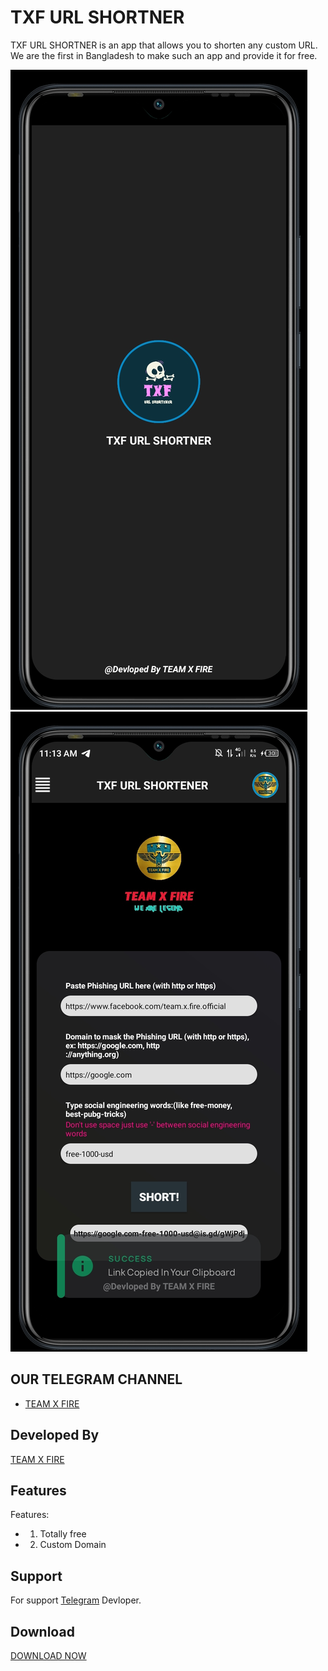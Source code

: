 # TXF URL SHORTNER
  TXF URL SHORTNER is an app that allows you to shorten any custom URL. We are the first in Bangladesh to make such an app and provide it for free.
   
 ![Logo](Screenshot_20221126-111728.jpg) 
 ![Logo](Screenshot_20221126-111358.jpg)
  
  
  
 ## OUR TELEGRAM CHANNEL
  
 - [TEAM X FIRE](https://t.me/TXF2022) 
  
  
 ## Developed By
  
  
 <a href="https://www.facebook.com/team.x.fire.official">TEAM X FIRE</a> 
  
  
 ## Features 
  
  
  
 Features:  
 - 1) Totally free
 - 2) Custom Domain
  
  
  
  
 ## Support 
  
 For support <a href="https://t.me/CyberExpertMamun">Telegram</a> Devloper. 
  
  
 ## Download  
 <a href="https://github.com/teamxfire/TXF-URL-SHORTNER/raw/main/TXF%20URL%20SHORTNER.apk">DOWNLOAD NOW</a> 
 

